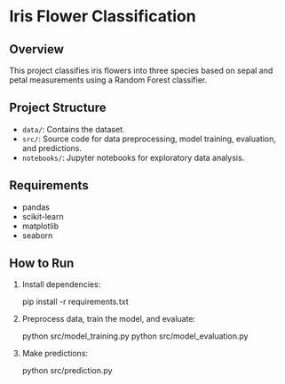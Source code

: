 # Iris Flower Classification

## Overview
This project classifies iris flowers into three species based on sepal and petal measurements using a Random Forest classifier.

## Project Structure
- `data/`: Contains the dataset.
- `src/`: Source code for data preprocessing, model training, evaluation, and predictions.
- `notebooks/`: Jupyter notebooks for exploratory data analysis.

## Requirements
- pandas
- scikit-learn
- matplotlib
- seaborn

## How to Run
1. Install dependencies:
    
    pip install -r requirements.txt
    
2. Preprocess data, train the model, and evaluate:
    
    python src/model_training.py
    python src/model_evaluation.py
    
3. Make predictions:
    
    python src/prediction.py

